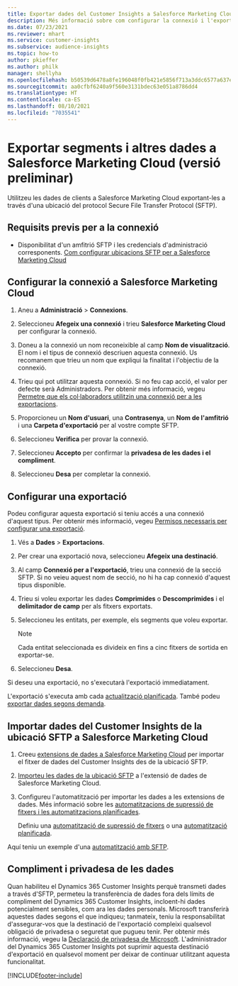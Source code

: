 ```yaml
---
title: Exportar dades del Customer Insights a Salesforce Marketing Cloud
description: Més informació sobre com configurar la connexió i l'exportació a Salesforce Marketing Cloud.
ms.date: 07/23/2021
ms.reviewer: mhart
ms.service: customer-insights
ms.subservice: audience-insights
ms.topic: how-to
author: pkieffer
ms.author: philk
manager: shellyha
ms.openlocfilehash: b50539d6478a8fe196048f0fb421e5856f713a3ddc6577a637e593f90857ae8b
ms.sourcegitcommit: aa0cfbf6240a9f560e3131bdec63e051a8786dd4
ms.translationtype: HT
ms.contentlocale: ca-ES
ms.lasthandoff: 08/10/2021
ms.locfileid: "7035541"
---
```

# <a name="export-segments-and-other-data-to-salesforce-marketing-cloud-preview"></a>Exportar segments i altres dades a Salesforce Marketing Cloud (versió preliminar)

Utilitzeu les dades de clients a Salesforce Marketing Cloud exportant-les a través d'una ubicació del protocol Secure File Transfer Protocol (SFTP).

## <a name="prerequisites-for-connection"></a>Requisits previs per a la connexió

- Disponibilitat d'un amfitrió SFTP i les credencials d'administració corresponents. [Com configurar ubicacions SFTP per a Salesforce Marketing Cloud](https://help.salesforce.com/articleView?id=sf.mc_es_configure_enhanced_ftp.htm&type=5) 

## <a name="set-up-the-connection-to-salesforce-marketing-cloud"></a>Configurar la connexió a Salesforce Marketing Cloud

1. Aneu a **Administració** > **Connexions**.

1. Seleccioneu **Afegeix una connexió** i trieu **Salesforce Marketing Cloud** per configurar la connexió.

1. Doneu a la connexió un nom reconeixible al camp **Nom de visualització**. El nom i el tipus de connexió descriuen aquesta connexió. Us recomanem que trieu un nom que expliqui la finalitat i l'objectiu de la connexió.

1. Trieu qui pot utilitzar aquesta connexió. Si no feu cap acció, el valor per defecte serà Administradors. Per obtenir més informació, vegeu [Permetre que els col·laboradors utilitzin una connexió per a les exportacions](connections.md#allow-contributors-to-use-a-connection-for-exports).

1. Proporcioneu un **Nom d'usuari**, una **Contrasenya**, un **Nom de l'amfitrió** i una **Carpeta d'exportació** per al vostre compte SFTP.

1. Seleccioneu **Verifica** per provar la connexió.

1. Seleccioneu **Accepto** per confirmar la **privadesa de les dades i el compliment**.

1. Seleccioneu **Desa** per completar la connexió.

## <a name="configure-an-export"></a>Configurar una exportació

Podeu configurar aquesta exportació si teniu accés a una connexió d'aquest tipus. Per obtenir més informació, vegeu [Permisos necessaris per configurar una exportació](export-destinations.md#set-up-a-new-export).

1. Vés a **Dades** > **Exportacions**.

1. Per crear una exportació nova, seleccioneu **Afegeix una destinació**.

1. Al camp **Connexió per a l'exportació**, trieu una connexió de la secció SFTP. Si no veieu aquest nom de secció, no hi ha cap connexió d'aquest tipus disponible.

1. Trieu si voleu exportar les dades **Comprimides** o **Descomprimides** i el **delimitador de camp** per als fitxers exportats.

1. Seleccioneu les entitats, per exemple, els segments que voleu exportar.

   > [!NOTE]
   > Cada entitat seleccionada es divideix en fins a cinc fitxers de sortida en exportar-se. 

1. Seleccioneu **Desa**.

Si deseu una exportació, no s'executarà l'exportació immediatament.

L'exportació s'executa amb cada [actualització planificada](system.md#schedule-tab). També podeu [exportar dades segons demanda](export-destinations.md#run-exports-on-demand). 

## <a name="import-customer-insights-data-from-sftp-location-to-salesforce-marketing-cloud"></a>Importar dades del Customer Insights de la ubicació SFTP a Salesforce Marketing Cloud

1. Creeu [extensions de dades a Salesforce Marketing Cloud](https://help.salesforce.com/articleView?id=sf.mc_es_create_data_extension.htm&type=5) per importar el fitxer de dades del Customer Insights des de la ubicació SFTP.

2. [Importeu les dades de la ubicació SFTP](https://help.salesforce.com/articleView?id=sf.mc_es_import_data_extension_classic.htm&type=5) a l'extensió de dades de Salesforce Marketing Cloud. 

3. Configureu l'automatització per importar les dades a les extensions de dades. Més informació sobre les [automatitzacions de supressió de fitxers i les automatitzacions planificades](https://help.salesforce.com/articleView?id=sf.mc_as_triggered_automations.htm&type=5).

   Definiu una [automatització de supressió de fitxers](https://help.salesforce.com/articleView?id=sf.mc_as_define_a_triggered_automation.htm&type=5) o una [automatització planificada](https://help.salesforce.com/articleView?id=sf.mc_as_define_a_scheduled_automation.htm&type=5). 

Aquí teniu un exemple d'una [automatització amb SFTP](https://help.salesforce.com/articleView?id=sf.mc_as_ftp_and_triggered_automation_scenario.htm&type=5).

## <a name="data-privacy-and-compliance"></a>Compliment i privadesa de les dades

Quan habiliteu el Dynamics 365 Customer Insights perquè transmeti dades a través d'SFTP, permeteu la transferència de dades fora dels límits de compliment del Dynamics 365 Customer Insights, incloent-hi dades potencialment sensibles, com ara les dades personals. Microsoft transferirà aquestes dades segons el que indiqueu; tanmateix, teniu la responsabilitat d'assegurar-vos que la destinació de l'exportació compleixi qualsevol obligació de privadesa o seguretat que pugueu tenir. Per obtenir més informació, vegeu la [Declaració de privadesa de Microsoft](https://go.microsoft.com/fwlink/?linkid=396732).
L'administrador del Dynamics 365 Customer Insights pot suprimir aquesta destinació d'exportació en qualsevol moment per deixar de continuar utilitzant aquesta funcionalitat.

[!INCLUDE[footer-include](../includes/footer-banner.md)]
